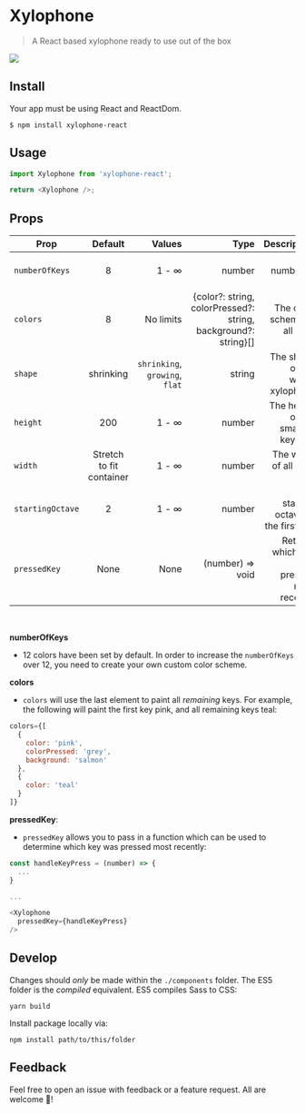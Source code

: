 # Xylophone
> A React based xylophone ready to use out of the box

<img src="https://github.com/LauraAubin/Xylophone-react/raw/master/Screenshot/Xylophone%20-%2012%20keys.png" />

## Install

Your app must be using React and ReactDom.

```
$ npm install xylophone-react
```

## Usage

```js
import Xylophone from 'xylophone-react';

return <Xylophone />;
```

## Props

| Prop        | Default   | Values |  Type  | Description |
| ------------ |:---------:| -----:| -----:|  -----:|
| `numberOfKeys`  |    8   | 1 - ∞ | number | The number of keys |
| `colors`  |    8   | No limits | {color?: string, colorPressed?: string, background?: string}[] | The color scheme of all keys |
| `shape`  |   shrinking    | `shrinking`, `growing`, `flat` | string | The shape of the whole xylophone |
| `height`  |   200    | 1 - ∞ | number | The height of the smallest key (px) |
| `width`  |   Stretch to fit container   | 1 - ∞ | number | The width of all keys (px) |
 `startingOctave`  |  2  | 1 - ∞ | number | The starting octave of the first key |
  `pressedKey`  |  None  | None | (number) => void | Returns which key was pressed most recently |

<br>

**numberOfKeys**

- 12 colors have been set by default. In order to increase the `numberOfKeys` over 12, you need to create your own custom color scheme.

**colors**

- `colors` will use the last element to paint all *remaining* keys. For example, the following will paint the first key pink, and all remaining keys teal:

```js
colors={[
  {
    color: 'pink',
    colorPressed: 'grey',
    background: 'salmon'
  },
  {
    color: 'teal'
  }
]}
```

**pressedKey**:

- `pressedKey` allows you to pass in a function which can be used to determine which key was pressed most recently:

```js
const handleKeyPress = (number) => {
  ...
}

...

<Xylophone
  pressedKey={handleKeyPress}
/>
```

## Develop

Changes should *only* be made within the `./components` folder. The ES5 folder is the *compiled* equivalent. ES5 compiles Sass to CSS:

```
yarn build
```

Install package locally via:

```
npm install path/to/this/folder
```

## Feedback

Feel free to open an issue with feedback or a feature request. All are welcome 🤗!

